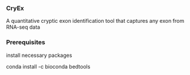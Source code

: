 ### CryEx
A quantitative cryptic exon identification tool that captures any exon from RNA-seq data 

### Prerequisites
install necessary packages

conda install -c bioconda bedtools
